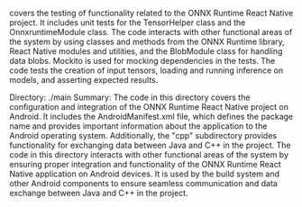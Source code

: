 covers the testing of functionality related to the ONNX Runtime React Native project. It includes unit tests for the TensorHelper class and the OnnxruntimeModule class. The code interacts with other functional areas of the system by using classes and methods from the ONNX Runtime library, React Native modules and utilities, and the BlobModule class for handling data blobs. Mockito is used for mocking dependencies in the tests. The code tests the creation of input tensors, loading and running inference on models, and asserting expected results.

Directory: ./main
Summary:
The code in this directory covers the configuration and integration of the ONNX Runtime React Native project on Android. It includes the AndroidManifest.xml file, which defines the package name and provides important information about the application to the Android operating system. Additionally, the "cpp" subdirectory provides functionality for exchanging data between Java and C++ in the project. The code in this directory interacts with other functional areas of the system by ensuring proper integration and functionality of the ONNX Runtime React Native application on Android devices. It is used by the build system and other Android components to ensure seamless communication and data exchange between Java and C++ in the project.